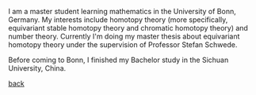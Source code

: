 I am a master student learning mathematics in the University of Bonn, Germany. My interests include homotopy theory (more specifically, equivariant stable homotopy theory and chromatic homotopy theory) and number theory. Currently I'm doing my master thesis about equivariant homotopy theory under the supervision of Professor Stefan Schwede.

Before coming to Bonn, I finished my Bachelor study in the Sichuan University, China.

[back](./)

